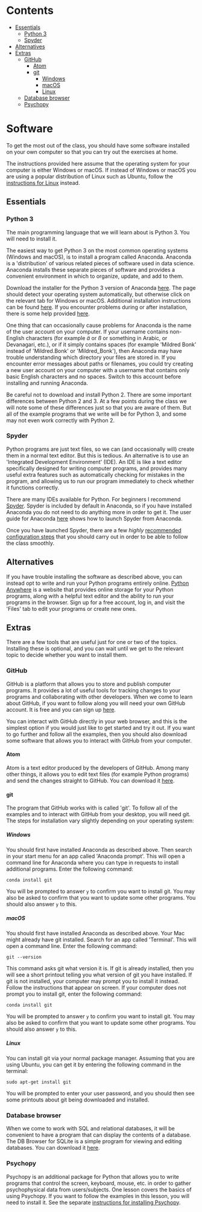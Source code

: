 <h1>Contents<span class="tocSkip"></span></h1>
<div class="toc"><ul class="toc-item"><li><span><a href="#Essentials" data-toc-modified-id="Essentials-1">Essentials</a></span><ul class="toc-item"><li><span><a href="#Python-3" data-toc-modified-id="Python-3-1.1">Python 3</a></span></li><li><span><a href="#Spyder" data-toc-modified-id="Spyder-1.2">Spyder</a></span></li></ul></li><li><span><a href="#Alternatives" data-toc-modified-id="Alternatives-2">Alternatives</a></span></li><li><span><a href="#Extras" data-toc-modified-id="Extras-3">Extras</a></span><ul class="toc-item"><li><span><a href="#GitHub" data-toc-modified-id="GitHub-3.1">GitHub</a></span><ul class="toc-item"><li><span><a href="#Atom" data-toc-modified-id="Atom-3.1.1">Atom</a></span></li><li><span><a href="#git" data-toc-modified-id="git-3.1.2">git</a></span><ul class="toc-item"><li><span><a href="#Windows" data-toc-modified-id="Windows-3.1.2.1">Windows</a></span></li><li><span><a href="#macOS" data-toc-modified-id="macOS-3.1.2.2">macOS</a></span></li><li><span><a href="#Linux" data-toc-modified-id="Linux-3.1.2.3">Linux</a></span></li></ul></li></ul></li><li><span><a href="#Database-browser" data-toc-modified-id="Database-browser-3.2">Database browser</a></span></li><li><span><a href="#Psychopy" data-toc-modified-id="Psychopy-3.3">Psychopy</a></span></li></ul></li></ul></div>

# Software

To get the most out of the class, you should have some software installed on your own computer so that you can try out the exercises at home.

The instructions provided here assume that the operating system for your computer is either Windows or macOS. If instead of Windows or macOS you are using a popular distribution of Linux such as Ubuntu, follow the [instructions for Linux](linux.md) instead.

## Essentials

### Python 3

The main programming language that we will learn about is Python 3. You will need to install it.

The easiest way to get Python 3 on the most common operating systems (Windows and macOS), is to install a program called Anaconda. Anaconda is a 'distribution' of various related pieces of software used in data science. Anaconda installs these separate pieces of software and provides a convenient environment in which to organize, update, and add to them.

Download the installer for the Python 3 version of Anaconda [here](https://www.anaconda.com/distribution/). The page should detect your operating system automatically, but otherwise click on the relevant tab for Windows or macOS. Additional installation instructions can be found [here](https://docs.anaconda.com/anaconda/install/). If you encounter problems during or after installation, there is some help provided [here](https://docs.anaconda.com/anaconda/user-guide/troubleshooting/).

One thing that can occasionally cause problems for Anaconda is the name of the user account on your computer. If your username contains non-English characters (for example *ä* or *ß* or something in Arabic, or Devanagari, etc.), or if it simply contains spaces (for example 'Mildred Bonk' instead of 'Mildred.Bonk' or 'Mildred_Bonk'), then Anaconda may have trouble understanding which directory your files are stored in. If you encounter error messages about paths or filenames, you could try creating a new user account on your computer with a username that contains only basic English characters and no spaces. Switch to this account before installing and running Anaconda.

Be careful not to download and install Python 2. There are some important differences between Python 2 and 3. At a few points during the class we will note some of these differences just so that you are aware of them. But all of the example programs that we write will be for Python 3, and some may not even work correctly with Python 2.

### Spyder

Python programs are just text files, so we can (and occasionally will) create them in a normal text editor. But this is tedious. An alternative is to use an 'Integrated Development Environment' (IDE). An IDE is like a text editor specifically designed for writing computer programs, and provides many useful extra features such as automatically checking for mistakes in the program, and allowing us to run our program immediately to check whether it functions correctly.

There are many IDEs available for Python. For beginners I recommend [Spyder](https://www.spyder-ide.org/). Spyder is included by default in Anaconda, so if you have installed Anaconda you do not need to do anything more in order to get it. The user guide for Anaconda [here](https://docs.anaconda.com/anaconda/user-guide/getting-started/) shows how to launch Spyder from Anaconda.

Once you have launched Spyder, there are a few *highly* [recommended configuration steps](spyder.md) that you should carry out in order to be able to follow the class smoothly.

## Alternatives

If you have trouble installing the software as described above, you can instead opt to write and run your Python programs entirely online. [Python Anywhere](https://www.pythonanywhere.com/) is a website that provides online storage for your Python programs, along with a helpful text editor and the ability to run your programs in the browser. Sign up for a free account, log in, and visit the 'Files' tab to edit your programs or create new ones.

## Extras

There are a few tools that are useful just for one or two of the topics. Installing these is optional, and you can wait until we get to the relevant topic to decide whether you want to install them.

### GitHub

GitHub is a platform that allows you to store and publish computer programs. It provides a lot of useful tools for tracking changes to your programs and collaborating with other developers. When we come to learn about GitHub, if you want to follow along you will need your own GitHub account. It is free and you can sign up [here](https://github.com/join).

You can interact with GitHub directly in your web browser, and this is the simplest option if you would just like to get started and try it out. If you want to go further and follow all the examples, then you should also download some software that allows you to interact with GitHub from your computer.

#### Atom

Atom is a text editor produced by the developers of GitHub. Among many other things, it allows you to edit text files (for example Python programs) and send the changes straight to GitHub. You can download it [here](https://flight-manual.atom.io/getting-started/sections/installing-atom/).

#### git

The program that GitHub works with is called 'git'. To follow all of the examples and to interact with GitHub from your desktop, you will need git. The steps for installation vary slightly depending on your operating system:

##### Windows

You should first have installed Anaconda as described above. Then search in your start menu for an app called 'Anaconda prompt'. This will open a command line for Anaconda where you can type in requests to install additional programs. Enter the following command:

`conda install git`

You will be prompted to answer `y` to confirm you want to install git. You may also be asked to confirm that you want to update some other programs. You should also answer `y` to this.

##### macOS

You should first have installed Anaconda as described above. Your Mac might already have git installed. Search for an app called 'Terminal'. This will open a command line. Enter the following command:

`git --version`

This command asks git what version it is. If git is already installed, then you will see a short printout telling you what version of git you have installed. If git is not installed, your computer may prompt you to install it instead. Follow the instructions that appear on screen. If your computer does not prompt you to install git, enter the following command:

`conda install git`

You will be prompted to answer `y` to confirm you want to install git. You may also be asked to confirm that you want to update some other programs. You should also answer `y` to this.

##### Linux

You can install git via your normal package manager. Assuming that you are using Ubuntu, you can get it by entering the following command in the terminal:

```shell
sudo apt-get install git
```

You will be prompted to enter your user password, and you should then see some printouts about git being downloaded and installed.

### Database browser

When we come to work with SQL and relational databases, it will be convenient to have a program that can display the contents of a database. The DB Browser for SQLite is a simple program for viewing and editing databases. You can download it [here](https://sqlitebrowser.org/dl/).

### Psychopy

Psychopy is an additional package for Python that allows you to write programs that control the screen, keyboard, mouse, etc. in order to gather psychophysical data from users/subjects. One lesson covers the basics of using Psychopy. If you want to follow the examples in this lesson, you will need to install it. See the separate [instructions for installing Psychopy](psychopy.md).
